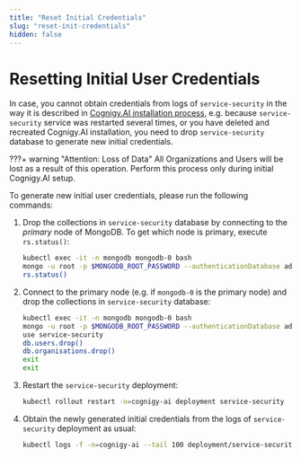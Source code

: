 ```yaml
---
title: "Reset Initial Credentials"
slug: "reset-init-credentials"
hidden: false
---
```

# Resetting Initial User Credentials

In case, you cannot obtain credentials from logs of `service-security` in the way it is described in [Cognigy.AI installation process](installation-process.md), e.g. because `service-security` service was restarted several times, or you have deleted and recreated Cognigy.AI installation, you need to drop `service-security` database to generate new initial credentials. 

???+ warning "Attention: Loss of Data"
All Organizations and Users will be lost as a result of this operation. Perform this process only during initial Cognigy.AI setup. 

To generate new initial user credentials, please run the following commands:

1. Drop the collections in `service-security` database by connecting to the _primary_ node of MongoDB. To get which node is primary, execute `rs.status()`:

    ```bash
    kubectl exec -it -n mongodb mongodb-0 bash
    mongo -u root -p $MONGODB_ROOT_PASSWORD --authenticationDatabase admin
    rs.status()
    ```

2. Connect to the primary node (e.g. if `mongodb-0` is the primary node) and drop the collections in `service-security` database:

    ```bash
    kubectl exec -it -n mongodb mongodb-0 bash
    mongo -u root -p $MONGODB_ROOT_PASSWORD --authenticationDatabase admin
    use service-security
    db.users.drop()
    db.organisations.drop()
    exit
    exit
    ```

3. Restart the `service-security` deployment: 

    ```bash
    kubectl rollout restart -n=cognigy-ai deployment service-security
    ```

4. Obtain the newly generated initial credentials from the logs of `service-security` deployment as usual:

    ```bash
    kubectl logs -f -n=cognigy-ai --tail 100 deployment/service-security
    ```
